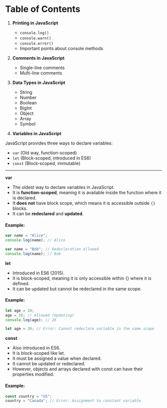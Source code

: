 # Table of Contents  
1. **Printing in JavaScript**  
   - `console.log()`  
   - `console.warn()`  
   - `console.error()`  
   - Important points about console methods  

2. **Comments in JavaScript**  
   - Single-line comments  
   - Multi-line comments  

3. **Data Types in JavaScript**  
   - String  
   - Number  
   - Boolean  
   - BigInt  
   - Object  
   - Array  
   - Symbol  

 4. **Variables in JavaScript**  

JavaScript provides three ways to declare variables:  

- `var` (Old way, function-scoped)  
- `let` (Block-scoped, introduced in ES6)  
- `const` (Block-scoped, immutable) 

---

**var**  
- The oldest way to declare variables in JavaScript.  
- It is **function-scoped**, meaning it is available inside the function where it is declared.  
- It **does not** have block scope, which means it is accessible outside `{}` blocks.  
- It can be **redeclared** and **updated**.  

#### Example:  
```js
var name = "Alice";
console.log(name); // Alice

var name = "Bob"; // Redeclaration allowed
console.log(name); // Bob
```

**let**
- Introduced in ES6 (2015).
- It is block-scoped, meaning it is only accessible within {} where it is defined.
- It can be updated but cannot be redeclared in the same scope.

#### Example:  
```js
let age = 28;
age = 26; // Allowed (Updating)
console.log(age); // 26

let age = 30; // Error: Cannot redeclare variable in the same scope
```

**const**

- Also introduced in ES6.
-  It is block-scoped like let.
-  It must be assigned a value when declared.
-  It cannot be updated or redeclared.
- However, objects and arrays declared with const can have their properties modified.

#### Example:  
```js
const country = "US";
country = "Canada"; // Error: Assignment to constant variable
```
